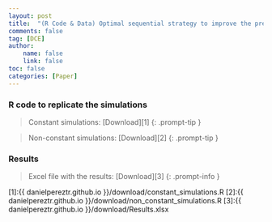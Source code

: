 ```yaml
---
layout: post
title:  "(R Code & Data) Optimal sequential strategy to improve the precision of the estimators in a discrete choice experiment: a simulation study"
comments: false
tag: [DCE]
author: 
    name: false
    link: false
toc: false
categories: [Paper]
---
```


### R code to replicate the simulations
> Constant simulations: [Download][1]
{: .prompt-tip }

> Non-constant simulations: [Download][2]
{: .prompt-tip }

### Results
> Excel file with the results: [Download][3]
{: .prompt-info } 
 

[1]:{{ danielpereztr.github.io }}/download/constant_simulations.R
[2]:{{ danielpereztr.github.io }}/download/non_constant_simulations.R
[3]:{{ danielpereztr.github.io }}/download/Results.xlsx